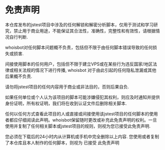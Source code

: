 # 免责声明
本仓库发布的jstest项目中涉及的任何解锁和解密分析脚本，仅用于测试和学习研究，禁止用于商业用途，不能保证其合法性，准确性，完整性和有效性，请根据情况自行判断.

whoisbot对任何脚本问题概不负责，包括但不限于由任何脚本错误导致的任何损失或损害.

间接使用脚本的任何用户，包括但不限于建立VPS或在某些行为违反国家/地区法律或相关法规的情况下进行传播, whoisbot 对于由此引起的任何隐私泄漏或其他后果概不负责.

请勿将jstest项目的任何内容用于商业或非法目的，否则后果自负.

如果任何单位或个人认为该项目的脚本可能涉嫌侵犯其权利，则应及时通知并提供身份证明，所有权证明，我们将在收到认证文件后删除相关脚本.

任何以任何方式查看此项目的人或直接或间接使用该jstest项目的任何脚本的使用者都应仔细阅读此声明。whoisbot保留随时更改或补充此免责声明的权利。一旦使用并复制了任何相关脚本或jstest项目的规则，则视为您已接受此免责声明.

您必须在下载后的24小时内从计算机或手机中完全删除以上内容. 
您使用或者复制了本仓库且本人制作的任何脚本，则视为 已接受 此免责声明
